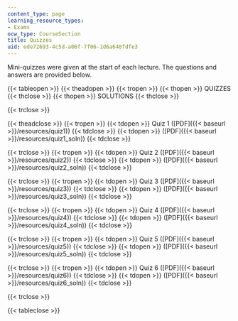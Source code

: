 ```yaml
---
content_type: page
learning_resource_types:
- Exams
ocw_type: CourseSection
title: Quizzes
uid: ede72693-4c5d-a06f-7f06-1d6a640fdfe3
---
```


Mini-quizzes were given at the start of each lecture. The questions and answers are provided below.

{{< tableopen >}}
{{< theadopen >}}
{{< tropen >}}
{{< thopen >}}
QUIZZES
{{< thclose >}}
{{< thopen >}}
SOLUTIONS
{{< thclose >}}

{{< trclose >}}

{{< theadclose >}}
{{< tropen >}}
{{< tdopen >}}
Quiz 1 ([PDF]({{< baseurl >}}/resources/quiz1))
{{< tdclose >}}
{{< tdopen >}}
([PDF]({{< baseurl >}}/resources/quiz1_soln))
{{< tdclose >}}

{{< trclose >}}
{{< tropen >}}
{{< tdopen >}}
Quiz 2 ([PDF]({{< baseurl >}}/resources/quiz2))
{{< tdclose >}}
{{< tdopen >}}
([PDF]({{< baseurl >}}/resources/quiz2_soln))
{{< tdclose >}}

{{< trclose >}}
{{< tropen >}}
{{< tdopen >}}
Quiz 3 ([PDF]({{< baseurl >}}/resources/quiz3))
{{< tdclose >}}
{{< tdopen >}}
([PDF]({{< baseurl >}}/resources/quiz3_soln))
{{< tdclose >}}

{{< trclose >}}
{{< tropen >}}
{{< tdopen >}}
Quiz 4 ([PDF]({{< baseurl >}}/resources/quiz4))
{{< tdclose >}}
{{< tdopen >}}
([PDF]({{< baseurl >}}/resources/quiz4_soln))
{{< tdclose >}}

{{< trclose >}}
{{< tropen >}}
{{< tdopen >}}
Quiz 5 ([PDF]({{< baseurl >}}/resources/quiz5))
{{< tdclose >}}
{{< tdopen >}}
([PDF]({{< baseurl >}}/resources/quiz5_soln))
{{< tdclose >}}

{{< trclose >}}
{{< tropen >}}
{{< tdopen >}}
Quiz 6 ([PDF]({{< baseurl >}}/resources/quiz6))
{{< tdclose >}}
{{< tdopen >}}
([PDF]({{< baseurl >}}/resources/quiz6_soln))
{{< tdclose >}}

{{< trclose >}}

{{< tableclose >}}